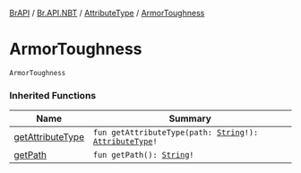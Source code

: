 [BrAPI](../../index.md) / [Br.API.NBT](../index.md) / [AttributeType](index.md) / [ArmorToughness](./-armor-toughness.md)

# ArmorToughness

`ArmorToughness`

### Inherited Functions

| Name | Summary |
|---|---|
| [getAttributeType](get-attribute-type.md) | `fun getAttributeType(path: `[`String`](https://kotlinlang.org/api/latest/jvm/stdlib/kotlin/-string/index.html)`!): `[`AttributeType`](index.md)`!` |
| [getPath](get-path.md) | `fun getPath(): `[`String`](https://kotlinlang.org/api/latest/jvm/stdlib/kotlin/-string/index.html)`!` |
